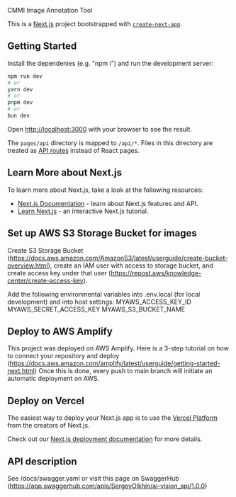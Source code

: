 CMMI Image Annotation Tool

This is a [Next.js](https://nextjs.org) project bootstrapped with [`create-next-app`](https://nextjs.org/docs/pages/api-reference/create-next-app).

## Getting Started

Install the dependenies (e.g. "npm i") and run the development server:

```bash
npm run dev
# or
yarn dev
# or
pnpm dev
# or
bun dev
```

Open [http://localhost:3000](http://localhost:3000) with your browser to see the result.

The `pages/api` directory is mapped to `/api/*`. Files in this directory are treated as [API routes](https://nextjs.org/docs/pages/building-your-application/routing/api-routes) instead of React pages.

## Learn More about Next.js

To learn more about Next.js, take a look at the following resources:

- [Next.js Documentation](https://nextjs.org/docs) - learn about Next.js features and API.
- [Learn Next.js](https://nextjs.org/learn-pages-router) - an interactive Next.js tutorial.

## Set up AWS S3 Storage Bucket for images

Create S3 Storage Bucket (https://docs.aws.amazon.com/AmazonS3/latest/userguide/create-bucket-overview.html), create an IAM user with access to storage bucket, and create access key under that user (https://repost.aws/knowledge-center/create-access-key).

Add the following environmental variables into .env.local (for local development) and into host settings:
MYAWS_ACCESS_KEY_ID
MYAWS_SECRET_ACCESS_KEY
MYAWS_S3_BUCKET_NAME

## Deploy to AWS Amplify

This project was deployed on AWS Amplify. Here is a 3-step tutorial on how to connect your repository and deploy (https://docs.aws.amazon.com/amplify/latest/userguide/getting-started-next.html)
Once this is done, every push to main branch will initiate an automatic deployment on AWS.

## Deploy on Vercel

The easiest way to deploy your Next.js app is to use the [Vercel Platform](https://vercel.com/new?utm_medium=default-template&filter=next.js&utm_source=create-next-app&utm_campaign=create-next-app-readme) from the creators of Next.js.

Check out our [Next.js deployment documentation](https://nextjs.org/docs/pages/building-your-application/deploying) for more details.

## API description

See /docs/swagger.yaml or visit this page on SwaggerHub (https://app.swaggerhub.com/apis/SergeyOlkhin/ai-vision_api/1.0.0)